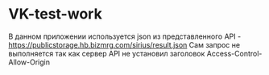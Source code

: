 # VK-test-work

В данном приложении используется json из представленного API - https://publicstorage.hb.bizmrg.com/sirius/result.json 
Сам запрос не выполняется так как сервер API не установил заголовок Access-Control-Allow-Origin
